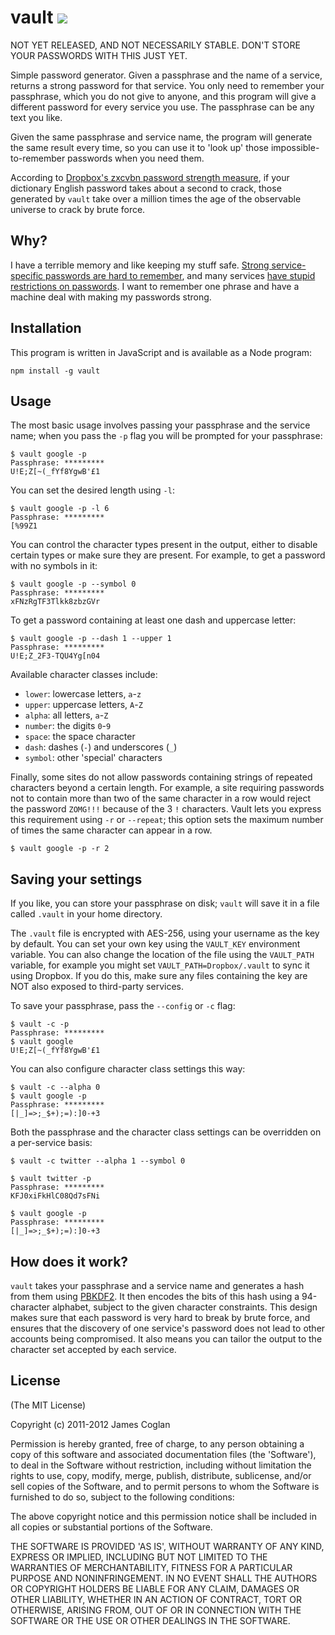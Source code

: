 # vault [<img src="https://secure.travis-ci.org/jcoglan/vault.png" />](http://travis-ci.org/jcoglan/vault)

NOT YET RELEASED, AND NOT NECESSARILY STABLE. DON'T STORE YOUR PASSWORDS WITH
THIS JUST YET.

Simple password generator. Given a passphrase and the name of a service, returns
a strong password for that service. You only need to remember your passphrase,
which you do not give to anyone, and this program will give a different password
for every service you use. The passphrase can be any text you like.

Given the same passphrase and service name, the program will generate the same
result every time, so you can use it to 'look up' those impossible-to-remember
passwords when you need them.

According to [Dropbox's zxcvbn password strength measure](http://dl.dropbox.com/u/209/zxcvbn/test/index.html),
if your dictionary English password takes about a second to crack, those
generated by `vault` take over a million times the age of the observable
universe to crack by brute force.


## Why?

I have a terrible memory and like keeping my stuff safe. [Strong service-specific
passwords are hard to remember](http://xkcd.com/936/), and many services [have
stupid restrictions on passwords](http://me.veekun.com/blog/2011/12/04/fuck-passwords/).
I want to remember one phrase and have a machine deal with making my passwords
strong.


## Installation

This program is written in JavaScript and is available as a Node program:

    npm install -g vault


## Usage

The most basic usage involves passing your passphrase and the service name; when
you pass the `-p` flag you will be prompted for your passphrase:

    $ vault google -p
    Passphrase: *********
    U!E;Z[~(_fYf8YgwB'£1

You can set the desired length using `-l`:

    $ vault google -p -l 6
    Passphrase: *********
    [%99Z1

You can control the character types present in the output, either to disable
certain types or make sure they are present. For example, to get a password with
no symbols in it:

    $ vault google -p --symbol 0
    Passphrase: *********
    xFNzRgTF3Tlkk8zbzGVr

To get a password containing at least one dash and uppercase letter:

    $ vault google -p --dash 1 --upper 1
    Passphrase: *********
    U!E;Z_2F3-TQU4Yg[n04

Available character classes include:

* `lower`: lowercase letters, `a`-`z`
* `upper`: uppercase letters, `A`-`Z`
* `alpha`: all letters, `a`-`Z`
* `number`: the digits `0`-`9`
* `space`: the space character ` `
* `dash`: dashes (`-`) and underscores (`_`)
* `symbol`: other 'special' characters

Finally, some sites do not allow passwords containing strings of repeated
characters beyond a certain length. For example, a site requiring passwords not
to contain more than two of the same character in a row would reject the
password `ZOMG!!!` because of the 3 `!` characters. Vault lets you express this
requirement using `-r` or `--repeat`; this option sets the maximum number of
times the same character can appear in a row.

    $ vault google -p -r 2


## Saving your settings

If you like, you can store your passphrase on disk; `vault` will save it in a
file called `.vault` in your home directory.

The `.vault` file is encrypted with AES-256, using your username as the key by
default. You can set your own key using the `VAULT_KEY` environment variable.
You can also change the location of the file using the `VAULT_PATH` variable,
for example you might set `VAULT_PATH=Dropbox/.vault` to sync it using Dropbox.
If you do this, make sure any files containing the key are NOT also exposed to
third-party services.

To save your passphrase, pass the `--config` or `-c` flag:

    $ vault -c -p
    Passphrase: *********
    $ vault google
    U!E;Z[~(_fYf8YgwB'£1

You can also configure character class settings this way:

    $ vault -c --alpha 0
    $ vault google -p
    Passphrase: *********
    [|_]=>;_$+);=):]0-+3

Both the passphrase and the character class settings can be overridden on a
per-service basis:

    $ vault -c twitter --alpha 1 --symbol 0
    
    $ vault twitter -p
    Passphrase: *********
    KFJ0xiFkHlC08Qd7sFNi
    
    $ vault google -p
    Passphrase: *********
    [|_]=>;_$+);=):]0-+3


## How does it work?

`vault` takes your passphrase and a service name and generates a hash from them
using [PBKDF2](http://en.wikipedia.org/wiki/PBKDF2). It then encodes the bits of
this hash using a 94-character alphabet, subject to the given character
constraints. This design makes sure that each password is very hard to break by
brute force, and ensures that the discovery of one service's password does not
lead to other accounts being compromised. It also means you can tailor the
output to the character set accepted by each service.


## License

(The MIT License)

Copyright (c) 2011-2012 James Coglan

Permission is hereby granted, free of charge, to any person obtaining a copy of
this software and associated documentation files (the 'Software'), to deal in
the Software without restriction, including without limitation the rights to use,
copy, modify, merge, publish, distribute, sublicense, and/or sell copies of the
Software, and to permit persons to whom the Software is furnished to do so,
subject to the following conditions:

The above copyright notice and this permission notice shall be included in all
copies or substantial portions of the Software.

THE SOFTWARE IS PROVIDED 'AS IS', WITHOUT WARRANTY OF ANY KIND, EXPRESS OR
IMPLIED, INCLUDING BUT NOT LIMITED TO THE WARRANTIES OF MERCHANTABILITY, FITNESS
FOR A PARTICULAR PURPOSE AND NONINFRINGEMENT. IN NO EVENT SHALL THE AUTHORS OR
COPYRIGHT HOLDERS BE LIABLE FOR ANY CLAIM, DAMAGES OR OTHER LIABILITY, WHETHER
IN AN ACTION OF CONTRACT, TORT OR OTHERWISE, ARISING FROM, OUT OF OR IN
CONNECTION WITH THE SOFTWARE OR THE USE OR OTHER DEALINGS IN THE SOFTWARE.

